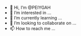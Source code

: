 - 👋 Hi, I’m @PEIYGAH
- 👀 I’m interested in ...
- 🌱 I’m currently learning ...
- 💞️ I’m looking to collaborate on ...
- 📫 How to reach me ...

<!---
PEIYGAH/PEIYGAH is a ✨ special ✨ repository because its `README.md` (this file) appears on your GitHub profile.
You can click the Preview link to take a look at your changes.
--->
